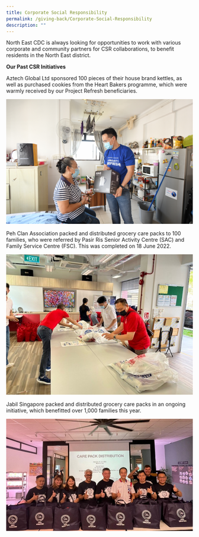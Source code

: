 ```yaml
---
title: Corporate Social Responsibility
permalink: /giving-back/Corporate-Social-Responsibility
description: ""
---
```

North East CDC is always looking for opportunities to work with various corporate and community partners for CSR collaborations, to benefit residents in the North East district.

**Our Past CSR Initiatives**

Aztech Global Ltd sponsored 100 pieces of their house brand kettles, as well as purchased cookies from the Heart Bakers programme, which were warmly received by our Project Refresh beneficiaries.

![](/images/Aztech%203.jpg)

Peh Clan Association packed and distributed grocery care packs to 100 families, who were referred by Pasir Ris Senior Activity Centre (SAC) and Family Service Centre (FSC). This was completed on 18 June 2022.

![](/images/Peh%201.jpg)

Jabil Singapore packed and distributed grocery care packs in an ongoing initiative, which benefitted over 1,000 families this year.

![](/images/Jabil%202.jpg)